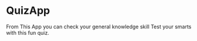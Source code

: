 # QuizApp
From This App you can check your general knowledge skill
Test your smarts with this fun quiz.
